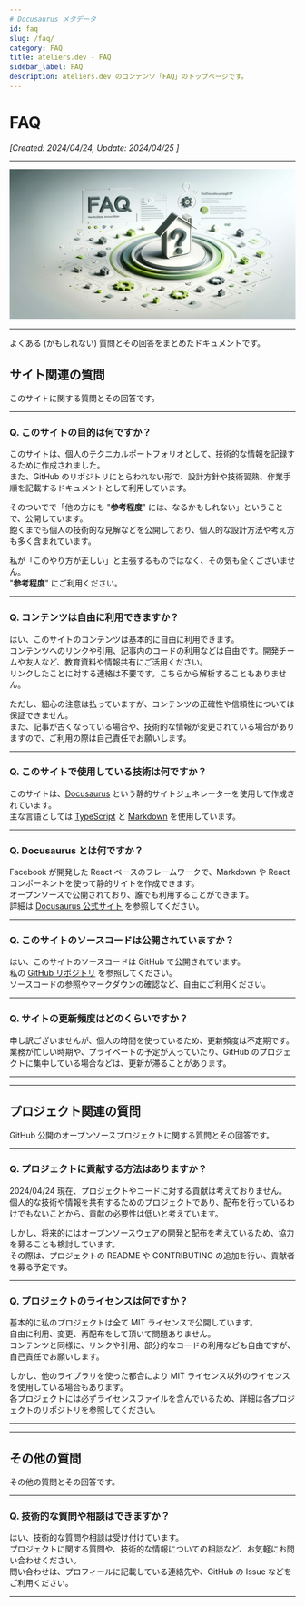 ```yaml
---
# Docusaurus メタデータ
id: faq
slug: /faq/
category: FAQ
title: ateliers.dev - FAQ
sidebar_label: FAQ
description: ateliers.dev のコンテンツ「FAQ」のトップページです。
---
```


# FAQ
*[Created: 2024/04/24, Update: 2024/04/25 ]*

---

![img](../static/img/jpg/ateliers-dev-faq.jpg)

---

よくある (かもしれない) 質問とその回答をまとめたドキュメントです。

## サイト関連の質問

このサイトに関する質問とその回答です。

---

### Q. このサイトの目的は何ですか？

このサイトは、個人のテクニカルポートフォリオとして、技術的な情報を記録するために作成されました。  
また、GitHub のリポジトリにとらわれない形で、設計方針や技術習熟、作業手順を記載するドキュメントとして利用しています。

そのついでで「他の方にも "**参考程度**" には、なるかもしれない」ということで、公開しています。  
飽くまでも個人の技術的な見解などを公開しており、個人的な設計方法や考え方も多く含まれています。

私が「このやり方が正しい」と主張するものではなく、その気も全くございません。  
"**参考程度**" にご利用ください。

---

### Q. コンテンツは自由に利用できますか？

はい、このサイトのコンテンツは基本的に自由に利用できます。  
コンテンツへのリンクや引用、記事内のコードの利用などは自由です。開発チームや友人など、教育資料や情報共有にご活用ください。  
リンクしたことに対する連絡は不要です。こちらから解析することもありません。

ただし、細心の注意は払っていますが、コンテンツの正確性や信頼性については保証できません。  
また、記事が古くなっている場合や、技術的な情報が変更されている場合がありますので、ご利用の際は自己責任でお願いします。

---

### Q. このサイトで使用している技術は何ですか？

このサイトは、[Docusaurus](https://docusaurus.io/) という静的サイトジェネレーターを使用して作成されています。  
主な言語としては [TypeScript](https://www.typescriptlang.org/) と [Markdown](https://www.markdownguide.org/) を使用しています。

---

### Q. Docusaurus とは何ですか？

Facebook が開発した React ベースのフレームワークで、Markdown や React コンポーネントを使って静的サイトを作成できます。  
オープンソースで公開されており、誰でも利用することができます。  
詳細は [Docusaurus 公式サイト](https://docusaurus.io/) を参照してください。

---

### Q. このサイトのソースコードは公開されていますか？

はい、このサイトのソースコードは GitHub で公開されています。  
私の [GitHub リポジトリ](https://github.com/yuu-git/ateliers-dev) を参照してください。  
ソースコードの参照やマークダウンの確認など、自由にご利用ください。

---

### Q. サイトの更新頻度はどのくらいですか？

申し訳ございませんが、個人の時間を使っているため、更新頻度は不定期です。  
業務が忙しい時期や、プライベートの予定が入っていたり、GitHub のプロジェクトに集中している場合などは、更新が滞ることがあります。

---
---

## プロジェクト関連の質問

GitHub 公開のオープンソースプロジェクトに関する質問とその回答です。

---

### Q. プロジェクトに貢献する方法はありますか？

2024/04/24 現在、プロジェクトやコードに対する貢献は考えておりません。  
個人的な技術や情報を共有するためのプロジェクトであり、配布を行っているわけでもないことから、貢献の必要性は低いと考えています。

しかし、将来的にはオープンソースウェアの開発と配布を考えているため、協力を募ることも検討しています。  
その際は、プロジェクトの README や CONTRIBUTING の追加を行い、貢献者を募る予定です。

---

### Q. プロジェクトのライセンスは何ですか？

基本的に私のプロジェクトは全て MIT ライセンスで公開しています。  
自由に利用、変更、再配布をして頂いて問題ありません。  
コンテンツと同様に、リンクや引用、部分的なコードの利用なども自由ですが、自己責任でお願いします。

しかし、他のライブラリを使った都合により MIT ライセンス以外のライセンスを使用している場合もあります。  
各プロジェクトには必ずライセンスファイルを含んでいるため、詳細は各プロジェクトのリポジトリを参照してください。

---
---

## その他の質問

その他の質問とその回答です。

---

### Q. 技術的な質問や相談はできますか？

はい、技術的な質問や相談は受け付けています。  
プロジェクトに関する質問や、技術的な情報についての相談など、お気軽にお問い合わせください。  
問い合わせは、プロフィールに記載している連絡先や、GitHub の Issue などをご利用ください。

---
